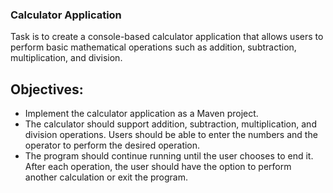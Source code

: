 ### Calculator Application
Task is to create a console-based calculator application that allows users to perform basic mathematical operations such as addition, subtraction, multiplication, and division.
## Objectives:
* Implement the calculator application as a Maven project.
* The calculator should support addition, subtraction, multiplication, and division operations. Users should be able to enter the numbers and the operator to perform the desired operation.
* The program should continue running until the user chooses to end it. After each operation, the user should have the option to perform another calculation or exit the program.
